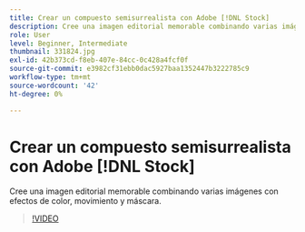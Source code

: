 ```yaml
---
title: Crear un compuesto semisurrealista con Adobe [!DNL Stock]
description: Cree una imagen editorial memorable combinando varias imágenes con efectos de color, movimiento y máscara
role: User
level: Beginner, Intermediate
thumbnail: 331824.jpg
exl-id: 42b373cd-f8eb-407e-84cc-0c428a4fcf0f
source-git-commit: e3982cf31ebb0dac5927baa1352447b3222785c9
workflow-type: tm+mt
source-wordcount: '42'
ht-degree: 0%

---
```


# Crear un compuesto semisurrealista con Adobe [!DNL Stock]

Cree una imagen editorial memorable combinando varias imágenes con efectos de color, movimiento y máscara.

>[!VIDEO](https://video.tv.adobe.com/v/331824?hidetitle=true)
